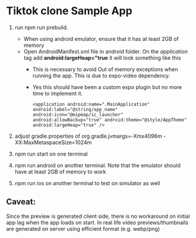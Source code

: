 # Tiktok clone Sample App

1. run npm run prebuild.

   - When using android emulator, ensure that it has at least 2GB of memory
   - Open AndroidManifest.xml file in android folder. On the _application_ tag add **android:largeHeap="true** it will look something like this
     - This is necessary to avoid Out of memory exceptions when running the app. This is due to expo-video dependency.
     - Yes this should have been a custom expo plugin but no more time to implement it.

       `<application android:name=".MainApplication" android:label="@string/app_name" android:icon="@mipmap/ic_launcher" android:allowBackup="true" android:theme="@style/AppTheme" android:largeHeap="true" />`
1. adjust gradle.properties of org.gradle.jvmargs=-Xmx4096m -XX:MaxMetaspaceSize=1024m
2. npm run start on one terminal
3. npm run android on another terminal. Note that the emulator should have at least 2GB of memory to work
4. npm run ios on another terminal to test on simulator as well

## Caveat:

Since the preview is generated client side, there is no workaround on initial app lag when the app loads on start. In real life video previews/thumbnails are generated on server using efficient format (e.g. webp/png)
